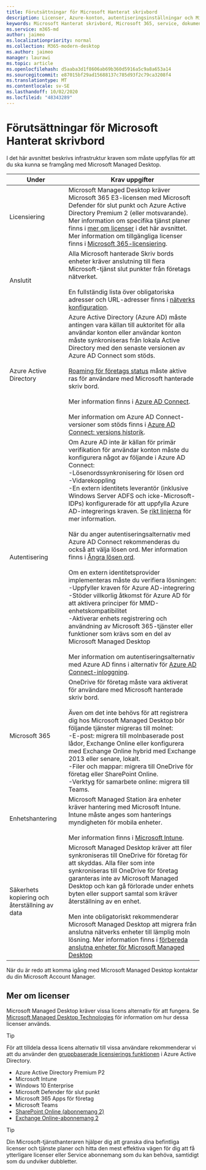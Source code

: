 ```yaml
---
title: Förutsättningar för Microsoft Hanterat skrivbord
description: Licenser, Azure-konton, autentiseringsinställningar och Microsoft 365-inställningar att konfigurera innan de registreras på Microsoft Managed Desktop
keywords: Microsoft Hanterat skrivbord, Microsoft 365, service, dokumentation
ms.service: m365-md
author: jaimeo
ms.localizationpriority: normal
ms.collection: M365-modern-desktop
ms.author: jaimeo
manager: laurawi
ms.topic: article
ms.openlocfilehash: d5aaba3d1f8606ab69b360d5916a5c9a8a653a14
ms.sourcegitcommit: e87015bf29ad15688137c785d93f2c79ca3208f4
ms.translationtype: MT
ms.contentlocale: sv-SE
ms.lasthandoff: 10/02/2020
ms.locfileid: "48343289"
---
```

# <a name="prerequisites-for-microsoft-managed-desktop"></a>Förutsättningar för Microsoft Hanterat skrivbord

<!--This topic is the target for a "Learn more" link in the Admin Portal (aka.ms/prereq-azure); do not delete.-->
<!--from Prerequisites -->

I det här avsnittet beskrivs infrastruktur kraven som måste uppfyllas för att du ska kunna se framgång med Microsoft Managed Desktop. 


Under | Krav uppgifter
--- | ---
Licensiering |Microsoft Managed Desktop kräver Microsoft 365 E3-licensen med Microsoft Defender för slut punkt och Azure Active Directory Premium 2 (eller motsvarande).<br>Mer information om specifika tjänst planer finns i [mer om licenser](#more-about-licenses) i det här avsnittet.<br>Mer information om tillgängliga licenser finns i [Microsoft 365-licensiering](https://www.microsoft.com/microsoft-365/compare-all-microsoft-365-plans).
Anslutit |  Alla Microsoft hanterade Skriv bords enheter kräver anslutning till flera Microsoft-tjänst slut punkter från företags nätverket.<br><br>En fullständig lista över obligatoriska adresser och URL-adresser finns i [nätverks konfiguration](../get-ready/network.md). 
Azure Active Directory |    Azure Active Directory (Azure AD) måste antingen vara källan till auktoritet för alla användar konton eller användar konton måste synkroniseras från lokala Active Directory med den senaste versionen av Azure AD Connect som stöds.<br><br>[Roaming för företags status](https://docs.microsoft.com/azure/active-directory/devices/enterprise-state-roaming-overview) måste aktive ras för användare med Microsoft hanterade skriv bord.<br><br>Mer information finns i [Azure AD Connect](https://docs.microsoft.com/azure/active-directory/hybrid/whatis-azure-ad-connect).<br><br>Mer information om Azure AD Connect-versioner som stöds finns i [Azure AD Connect: versions historik](https://docs.microsoft.com/azure/active-directory/hybrid/reference-connect-version-history).
Autentisering |    Om Azure AD inte är källan för primär verifikation för användar konton måste du konfigurera något av följande i Azure AD Connect:<br>-Lösenordssynkronisering för lösen ord<br>-Vidarekoppling<br>-En extern identitets leverantör (inklusive Windows Server ADFS och icke-Microsoft-IDPs) konfigurerade för att uppfylla Azure AD-integrerings kraven. Se [rikt linjerna](https://www.microsoft.com/download/details.aspx?id=56843) för mer information. <br><br>När du anger autentiseringsalternativ med Azure AD Connect rekommenderas du också att välja lösen ord. Mer information finns i [Ångra lösen ord](https://docs.microsoft.com/azure/active-directory/authentication/howto-sspr-writeback). <br><br>Om en extern identitetsprovider implementeras måste du verifiera lösningen:<br>-Uppfyller kraven för Azure AD-integrering<br>-Stöder villkorlig åtkomst för Azure AD för att aktivera principer för MMD-enhetskompatibilitet<br>-Aktiverar enhets registrering och användning av Microsoft 365-tjänster eller funktioner som krävs som en del av Microsoft Managed Desktop <br><br>Mer information om autentiseringsalternativ med Azure AD finns i alternativ för [Azure AD Connect-inloggning](https://docs.microsoft.com/azure/active-directory/connect/active-directory-aadconnect-user-signin).
Microsoft 365 | OneDrive för företag måste vara aktiverat för användare med Microsoft hanterade skriv bord.<br><br>Även om det inte behövs för att registrera dig hos Microsoft Managed Desktop bör följande tjänster migreras till molnet:<br>-E-post: migrera till molnbaserade post lådor, Exchange Online eller konfigurera med Exchange Online hybrid med Exchange 2013 eller senare, lokalt.<br>-Filer och mappar: migrera till OneDrive för företag eller SharePoint Online.<br>-Verktyg för samarbete online: migrera till Teams.
Enhetshantering | Microsoft Managed Station ära enheter kräver hantering med Microsoft Intune. Intune måste anges som hanterings myndigheten för mobila enheter.<br><br>Mer information finns i [Microsoft Intune](https://www.microsoft.com/cloud-platform/microsoft-intune). 
Säkerhets kopiering och återställning av data |  Microsoft Managed Desktop kräver att filer synkroniseras till OneDrive för företag för att skyddas. Alla filer som inte synkroniseras till OneDrive för företag garanteras inte av Microsoft Managed Desktop och kan gå förlorade under enhets byten eller support samtal som kräver återställning av en enhet.<br><br>Men inte obligatoriskt rekommenderar Microsoft Managed Desktop att migrera från anslutna nätverks enheter till lämplig moln lösning. Mer information finns i [förbereda anslutna enheter för Microsoft Managed Desktop](mapped-drives.md)

När du är redo att komma igång med Microsoft Managed Desktop kontaktar du din Microsoft Account Manager. 

## <a name="more-about-licenses"></a>Mer om licenser

Microsoft Managed Desktop kräver vissa licens alternativ för att fungera. Se [Microsoft Managed Desktop Technologies](../intro/technologies.md) för information om hur dessa licenser används.

> [!TIP]
> För att tilldela dessa licens alternativ till vissa användare rekommenderar vi att du använder den [gruppbaserade licensierings funktionen](https://docs.microsoft.com/azure/active-directory/fundamentals/active-directory-licensing-whatis-azure-portal) i Azure Active Directory.

- Azure Active Directory Premium P2
- Microsoft Intune 
- Windows 10 Enterprise  
- Microsoft Defender för slut punkt
-  Microsoft 365 Apps för företag
- Microsoft Teams
- [SharePoint Online (abonnemang 2)](https://www.microsoft.com/microsoft-365/sharepoint/compare-sharepoint-plans)
- [Exchange Online-abonnemang 2](https://www.microsoft.com/microsoft-365/exchange/compare-microsoft-exchange-online-plans) 


> [!TIP]
> Din Microsoft-tjänsthanteraren hjälper dig att granska dina befintliga licenser och tjänste planer och hitta den mest effektiva vägen för dig att få ytterligare licenser eller Service abonnemang som du kan behöva, samtidigt som du undviker dubbletter.
